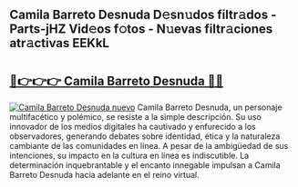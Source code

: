 ## Camila Barreto Desnuda D𝚎sn𝚞dos filtr𝚊dos - Parts-jHZ Vid𝚎os f𝚘tos - N𝚞evas filtr𝚊ciones atr𝚊ctivas EEKkL

# <h2><a href="http://mb9y8p.tromn.icu/?c=Camila+Barreto+Desnuda">🔗👉👉👉 Camila Barreto Desnuda 🔗🔗</a></h2>

[![Camila Barreto Desnuda nuevo](https://i.imgur.com/pEAQMta.gif)](http://mb9y8p.tromn.icu/?c=Camila+Barreto+Desnuda)
Camila Barreto Desnuda, un personaje multifacético y polémico, se resiste a la simple descripción. Su uso innovador de los medios digitales ha cautivado y enfurecido a los observadores, generando debates sobre identidad, ética y la naturaleza cambiante de las comunidades en línea. A pesar de la ambigüedad de sus intenciones, su impacto en la cultura en línea es indiscutible. La determinación inquebrantable y el encanto innegable impulsan a Camila Barreto Desnuda hacia adelante en el reino virtual.
